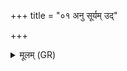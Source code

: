 +++
title = "०१ अनु सूर्यम् उद्"

+++
<details><summary>मूलम् (GR)</summary>

अनु सूर्यम् उद् अयतां  
हृद्द्योतो हरिमा च ते ।  
यो रोहितस्य गोर् वर्णस्  
तेन त्वा परि दध्मसि ॥
</details>